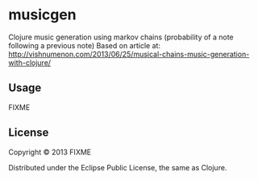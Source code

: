 # musicgen

Clojure music generation using markov chains
  (probability of a note following a previous note)
Based on article at:
  http://vishnumenon.com/2013/06/25/musical-chains-music-generation-with-clojure/

## Usage

FIXME

## License

Copyright © 2013 FIXME

Distributed under the Eclipse Public License, the same as Clojure.
